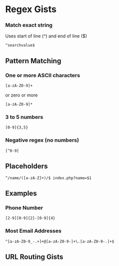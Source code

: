 # Regex Gists

### Match exact string 

Uses start of line (^) and end of line ($)

    ^searchvalue$

## Pattern Matching

### One or more ASCII characters

    [a-zA-Z0-9]+

or zero or more

    [a-zA-Z0-9]*

### 3 to 5 numbers

    [0-9]{3,5}

### Negative regex (no numbers)

    [^0-9]

## Placeholders

    ^/name/([a-zA-Z]+)/$ index.php?name=$1

## Examples

### Phone Number

    [2-9][0-9]{2}-[0-9]{4}

### Most Email Addresses

    ^[a-zA-Z0-9_-.+]+@[a-zA-Z0-9-]+\.[a-zA-Z0-9-.]+$



## URL Routing Gists
